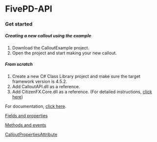 # FivePD-API

### Get started

##### Creating a new callout using the example
1. Download the CalloutExample project.
2. Open the project and start making your new callout.

##### From scratch
1. Create a new C# Class Library project and make sure the target framework version is 4.5.2.
2. Add CalloutAPI.dll as a reference.
3. Add CitizenFX.Core.dll as a reference.
(For detailed instructions, [click here](https://docs.fivem.net/docs/scripting-manual/runtimes/csharp/ "refer here"))

For documentation, [click here](https://github.com/KDani-99/FivePD-API/wiki).

[Fields and properties](https://github.com/KDani-99/FivePD-API/wiki/Fields-and-Properties)

[Methods and events](https://github.com/KDani-99/FivePD-API/wiki/Methods-and-Events)

[CalloutPropertiesAttribute](https://github.com/KDani-99/FivePD-API/wiki/CalloutPropertiesAttribute)
